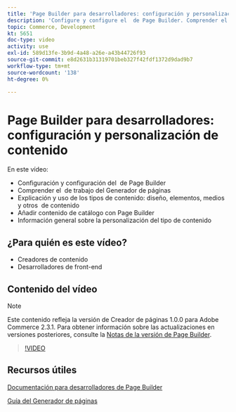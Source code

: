 ```yaml
---
title: 'Page Builder para desarrolladores: configuración y personalización de contenido'
description: 'Configure y configure el ​ de Page Builder. Comprender el ​ de trabajo de Page Builder. Comprenda y use los tipos de contenido: diseño, elementos, medios y otros ​ de contenido. Añada el contenido del catálogo con Page Builder.'
topic: Commerce, Development
kt: 5651
doc-type: video
activity: use
exl-id: 589d13fe-3b9d-4a48-a26e-a43b44726f93
source-git-commit: e8d2631b31319701beb327f42fdf1372d9dad9b7
workflow-type: tm+mt
source-wordcount: '138'
ht-degree: 0%

---
```


# Page Builder para desarrolladores: configuración y personalización de contenido

En este vídeo:

- Configuración y configuración del &#x200B; de Page Builder
- Comprender el &#x200B; de trabajo del Generador de páginas
- Explicación y uso de los tipos de contenido: diseño, elementos, medios y otros &#x200B; de contenido
- Añadir contenido de catálogo con Page Builder
- Información general sobre la personalización del tipo de contenido

## ¿Para quién es este vídeo?

- Creadores de contenido
- Desarrolladores de front-end

## Contenido del vídeo

>[!NOTE]
>
>Este contenido refleja la versión de Creador de páginas 1.0.0 para Adobe Commerce 2.3.1. Para obtener información sobre las actualizaciones en versiones posteriores, consulte la [Notas de la versión de Page Builder](https://experienceleague.adobe.com/docs/commerce-admin/page-builder/release-notes.html).

>[!VIDEO](https://video.tv.adobe.com/v/35710?quality=12&learn=on)

## Recursos útiles

[Documentación para desarrolladores de Page Builder](https://developer.adobe.com/commerce/frontend-core/page-builder/)

[Guía del Generador de páginas](https://experienceleague.adobe.com/docs/commerce-admin/page-builder/introduction.html)
